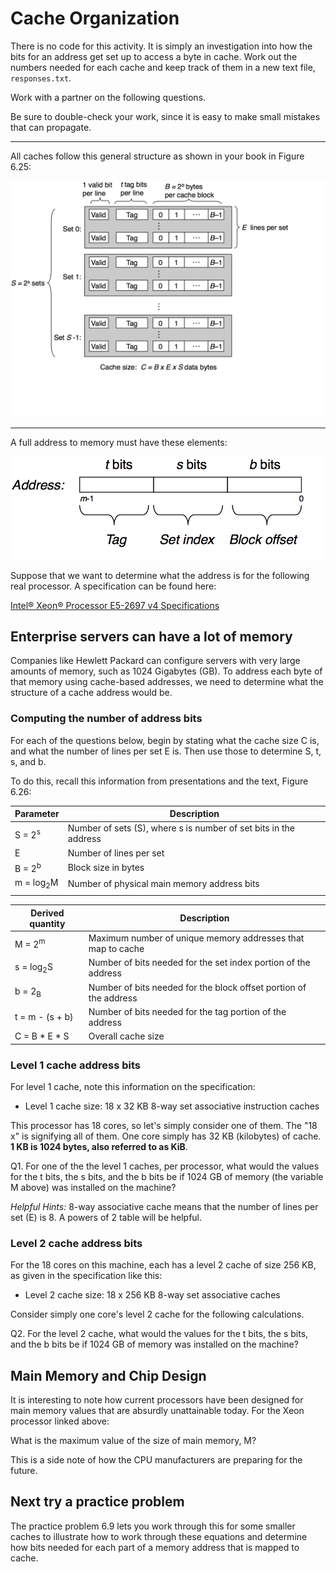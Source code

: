 # Cache Organization

There is no code for this activity. It is simply an investigation into how the bits for an address get set up to access a byte in cache. Work out the numbers needed for each cache and keep track of them in a new text file, `responses.txt`.

Work with a partner on the following questions.

Be sure to double-check your work, since it is easy to make small mistakes that can propagate.

--------------

All caches follow this general structure as shown in your book in Figure 6.25:


![Overall cache structure](./img/6.25cacheorg.png)

--------------


A full address to memory must have these elements:


![Cache address elements](./img/6.25physaddr.png)


Suppose that we want to determine what the address is for the following real processor. A specification can be found here:

[Intel® Xeon® Processor E5-2697 v4 Specifications](http://www.cpu-world.com/CPUs/Xeon/Intel-Xeon%20E5-2697%20v4.html)



## Enterprise servers can have a lot of memory

Companies like Hewlett Packard can configure servers with very large amounts of memory, such as 1024 Gigabytes (GB). To address each byte of that memory using cache-based addresses, we need to determine what the structure of a cache address would be. 

### Computing the number of address bits

For each of the questions below, begin by stating what the cache size C is, and what the number of lines per set E is. Then use those to determine S, t, s, and b.

To do this, recall this information from presentations and the text, Figure 6.26:

| Parameter            | Description                                 |
|----------------------|---------------------------------------------|
| S = 2<sup>s</sup>    | Number of sets (S), where s is number of set bits in the address                              |
| E                    | Number of lines per set                     |
| B = 2<sup>b</sup>    | Block size in bytes                         |
| m = log<sub>2</sub>M | Number of physical main memory address bits |
|                      |                                             |

| Derived quantity     | Description                                                       |
|----------------------|-------------------------------------------------------------------|
| M = 2<sup>m</sup>    | Maximum number of unique memory addresses that map to cache              |
| s = log<sub>2</sub>S | Number of bits needed for the set index portion of the address    |
| b = 2<sub>B</sub>    | Number of bits needed for the block offset portion of the address |
| t = m - (s + b)      | Number of bits needed for the tag portion of the address          |
| C = B * E * S        | Overall cache size                                                |

### Level 1 cache address bits 
For level 1 cache, note this information on the specification:

- Level 1 cache size:  18 x 32 KB 8-way set associative instruction caches

This processor has 18 cores, so let's simply consider one of them. The "18 x" is signifying all of them. One core simply has 32 KB (kilobytes) of cache. **1 KB is 1024 bytes, also referred to as KiB**.

Q1. For one of the the level 1 caches, per processor, what would the values for the t bits, the s bits, and the b bits be if 1024 GB of memory (the variable M above) was installed on the machine? 

*Helpful Hints:* 8-way associative cache means that the number of lines per set (E) is 8. A powers of 2 table will be helpful.

### Level 2 cache address bits 

For the 18 cores on this machine, each has a level 2 cache of size 256 KB, as given in the specification like this:

- Level 2 cache size: 	18 x 256 KB 8-way set associative caches

Consider simply one core's level 2 cache for the following calculations.

Q2. For the level 2 cache, what would the values for the t bits, the s bits, and the b bits be if 1024 GB of memory was installed on the machine?


## Main Memory and Chip Design

It is interesting to note how current processors have been designed for main memory values that are absurdly unattainable today. For the Xeon processor linked above:

What is the maximum value of the size of main memory, M?

This is a side note of how the CPU manufacturers are preparing for the future.

## Next try a practice problem

The practice problem 6.9 lets you work through this for some smaller caches to illustrate how to work through these equations and determine how bits needed for each part of a memory address that is mapped to cache.